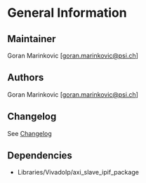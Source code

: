 # General Information

## Maintainer
Goran Marinkovic [goran.marinkovic@psi.ch]

## Authors
Goran Marinkovic [goran.marinkovic@psi.ch]

## Changelog
See [Changelog](Changelog.md)

## Dependencies

* Libraries/VivadoIp/axi_slave_ipif_package






